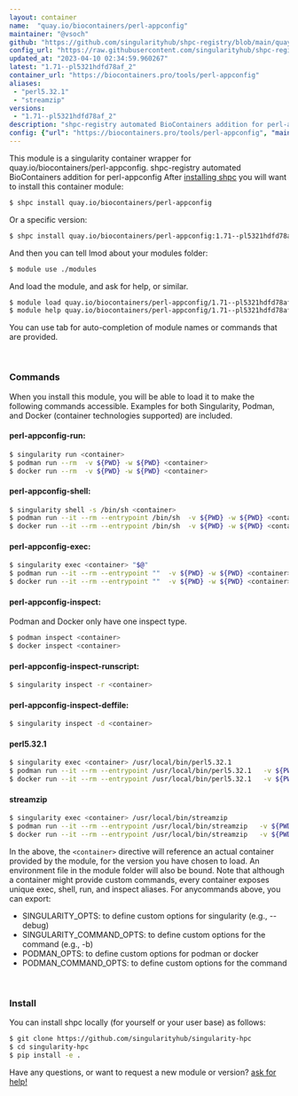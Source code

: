 ```yaml
---
layout: container
name:  "quay.io/biocontainers/perl-appconfig"
maintainer: "@vsoch"
github: "https://github.com/singularityhub/shpc-registry/blob/main/quay.io/biocontainers/perl-appconfig/container.yaml"
config_url: "https://raw.githubusercontent.com/singularityhub/shpc-registry/main/quay.io/biocontainers/perl-appconfig/container.yaml"
updated_at: "2023-04-10 02:34:59.960267"
latest: "1.71--pl5321hdfd78af_2"
container_url: "https://biocontainers.pro/tools/perl-appconfig"
aliases:
 - "perl5.32.1"
 - "streamzip"
versions:
 - "1.71--pl5321hdfd78af_2"
description: "shpc-registry automated BioContainers addition for perl-appconfig"
config: {"url": "https://biocontainers.pro/tools/perl-appconfig", "maintainer": "@vsoch", "description": "shpc-registry automated BioContainers addition for perl-appconfig", "latest": {"1.71--pl5321hdfd78af_2": "sha256:e5bdf81e97289a390853b763411f754a82fcf5d9727959c4a4d450259b2c9d5b"}, "tags": {"1.71--pl5321hdfd78af_2": "sha256:e5bdf81e97289a390853b763411f754a82fcf5d9727959c4a4d450259b2c9d5b"}, "docker": "quay.io/biocontainers/perl-appconfig", "aliases": {"perl5.32.1": "/usr/local/bin/perl5.32.1", "streamzip": "/usr/local/bin/streamzip"}}
---
```


This module is a singularity container wrapper for quay.io/biocontainers/perl-appconfig.
shpc-registry automated BioContainers addition for perl-appconfig
After [installing shpc](#install) you will want to install this container module:


```bash
$ shpc install quay.io/biocontainers/perl-appconfig
```

Or a specific version:

```bash
$ shpc install quay.io/biocontainers/perl-appconfig:1.71--pl5321hdfd78af_2
```

And then you can tell lmod about your modules folder:

```bash
$ module use ./modules
```

And load the module, and ask for help, or similar.

```bash
$ module load quay.io/biocontainers/perl-appconfig/1.71--pl5321hdfd78af_2
$ module help quay.io/biocontainers/perl-appconfig/1.71--pl5321hdfd78af_2
```

You can use tab for auto-completion of module names or commands that are provided.

<br>

### Commands

When you install this module, you will be able to load it to make the following commands accessible.
Examples for both Singularity, Podman, and Docker (container technologies supported) are included.

#### perl-appconfig-run:

```bash
$ singularity run <container>
$ podman run --rm  -v ${PWD} -w ${PWD} <container>
$ docker run --rm  -v ${PWD} -w ${PWD} <container>
```

#### perl-appconfig-shell:

```bash
$ singularity shell -s /bin/sh <container>
$ podman run --it --rm --entrypoint /bin/sh  -v ${PWD} -w ${PWD} <container>
$ docker run --it --rm --entrypoint /bin/sh  -v ${PWD} -w ${PWD} <container>
```

#### perl-appconfig-exec:

```bash
$ singularity exec <container> "$@"
$ podman run --it --rm --entrypoint ""  -v ${PWD} -w ${PWD} <container> "$@"
$ docker run --it --rm --entrypoint ""  -v ${PWD} -w ${PWD} <container> "$@"
```

#### perl-appconfig-inspect:

Podman and Docker only have one inspect type.

```bash
$ podman inspect <container>
$ docker inspect <container>
```

#### perl-appconfig-inspect-runscript:

```bash
$ singularity inspect -r <container>
```

#### perl-appconfig-inspect-deffile:

```bash
$ singularity inspect -d <container>
```


#### perl5.32.1

```bash
$ singularity exec <container> /usr/local/bin/perl5.32.1
$ podman run --it --rm --entrypoint /usr/local/bin/perl5.32.1   -v ${PWD} -w ${PWD} <container> -c " $@"
$ docker run --it --rm --entrypoint /usr/local/bin/perl5.32.1   -v ${PWD} -w ${PWD} <container> -c " $@"
```


#### streamzip

```bash
$ singularity exec <container> /usr/local/bin/streamzip
$ podman run --it --rm --entrypoint /usr/local/bin/streamzip   -v ${PWD} -w ${PWD} <container> -c " $@"
$ docker run --it --rm --entrypoint /usr/local/bin/streamzip   -v ${PWD} -w ${PWD} <container> -c " $@"
```



In the above, the `<container>` directive will reference an actual container provided
by the module, for the version you have chosen to load. An environment file in the
module folder will also be bound. Note that although a container
might provide custom commands, every container exposes unique exec, shell, run, and
inspect aliases. For anycommands above, you can export:

 - SINGULARITY_OPTS: to define custom options for singularity (e.g., --debug)
 - SINGULARITY_COMMAND_OPTS: to define custom options for the command (e.g., -b)
 - PODMAN_OPTS: to define custom options for podman or docker
 - PODMAN_COMMAND_OPTS: to define custom options for the command

<br>

### Install

You can install shpc locally (for yourself or your user base) as follows:

```bash
$ git clone https://github.com/singularityhub/singularity-hpc
$ cd singularity-hpc
$ pip install -e .
```

Have any questions, or want to request a new module or version? [ask for help!](https://github.com/singularityhub/singularity-hpc/issues)